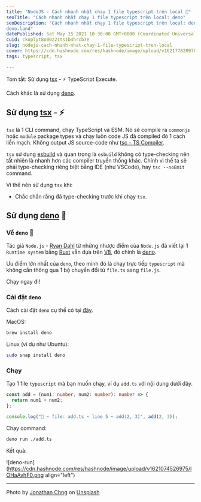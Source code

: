 ```yaml
---
title: "NodeJS - Cách nhanh nhất chạy 1 file typescript trên local 🦕"
seoTitle: "Cách nhanh nhất chạy 1 file typescript trên local: deno"
seoDescription: "Cách nhanh nhất chạy 1 file typescript trên local: deno
deno.land"
datePublished: Sat May 15 2021 10:30:08 GMT+0000 (Coordinated Universal Time)
cuid: ckoplyt8o00z21ts1b4hrcb7e
slug: nodejs-cach-nhanh-nhat-chay-1-file-typescript-tren-local
cover: https://cdn.hashnode.com/res/hashnode/image/upload/v1621778209788/TTMncY_FI.jpeg
tags: typescript, tsx

---
```


Tóm tắt: Sử dụng [tsx](https://github.com/esbuild-kit/tsx) - ⚡ TypeScript Execute.

Cách khác là sử dụng [deno](https://deno.land/).

## Sử dụng [tsx](https://github.com/esbuild-kit/tsx) - ⚡

`tsx` là 1 CLI command, chạy TypeScript và ESM. Nó sẽ compile ra `commonjs` hoặc `module` package types và chạy luôn code JS đã compiled đó 1 cách liền mạch. Không output JS source-code như [tsc - TS Compiler](https://www.typescriptlang.org/docs/handbook/compiler-options.html).

`tsx` sử dụng [esbuild](https://esbuild.github.io/) và quan trọng là `esbuild` không có type-checking nên tất nhiên là nhanh hơn các compiler truyền thống khác. Chính vì thế ta sẽ phải type-checking riêng biệt bằng IDE (như VSCode), hay `tsc --noEmit` command.

Vì thế nên sử dụng `tsx` khi:

* Chắc chắn rằng đã type-checking trước khi chạy `tsx`.
    

## Sử dụng [deno](https://deno.land/) 🦕

### Về `deno` 🦕

Tác giả `Node.js` - [Ryan Dahl](https://en.wikipedia.org/wiki/Ryan_Dahl) từ những nhược điểm của `Node.js` đã viết lại 1 `Runtime system` bằng [Rust](https://www.rust-lang.org/) vẫn dựa trên [V8](https://v8.dev/), đó chính là [deno](https://deno.land/).

Ưu điểm lớn nhất của `deno`, theo mình đó là chạy trực tiếp `typescript` mà không cần thông qua 1 bộ chuyển đổi từ `file.ts` sang `file.js`.

Chạy ngay đi!

### Cài đặt `deno`

Cách cài đặt `deno` cụ thể có tại [đây](https://deno.land/).

MacOS:

```sh
brew install deno
```

Linux (ví dụ như Ubuntu):

```sh
sudo snap install deno
```

### Chạy

Tạo 1 file `typescript` mà bạn muốn chạy, ví dụ `add.ts` với nội dung dưới đây.

```typescript
const add = (num1: number, num2: number): number => {
  return num1 + num2;
};

console.log("🚀 ~ file: add.ts ~ line 5 ~ add(2, 3)", add(2, 3));
```

Chạy command:

```sh
deno run ./add.ts
```

Kết quả:

![deno-run](https://cdn.hashnode.com/res/hashnode/image/upload/v1621074526975/lOHaAvhF0.png align="left")

---

Photo by [Jonathan Chng](https://unsplash.com/@jon_chng?utm_source=unsplash&utm_medium=referral&utm_content=creditCopyText) on [Unsplash](https://unsplash.com/s/photos/run?utm_source=unsplash&utm_medium=referral&utm_content=creditCopyText)